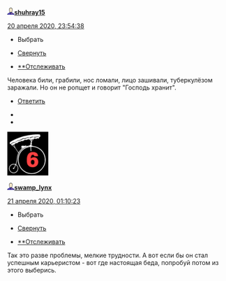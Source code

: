 [![userinfo_v8.png](../_resources/userinfo_v8-1.png)](https://shuhray15.livejournal.com/profile)[**shuhray15**](https://shuhray15.livejournal.com/)

 [20 апреля 2020, 23:54:38](https://ivanov-petrov.livejournal.com/2247001.html?thread=146342745#t146342745)

- Выбрать

- [Свернуть](https://ivanov-petrov.livejournal.com/2247001.html?thread=146342745#t146342745)

- [**Отслеживать](https://www.livejournal.com/manage/subscriptions/comments.bml?talkid=146342745&journal=ivanov_petrov)

Человека били, грабили, нос ломали, лицо зашивали, туберкулёзом заражали. Но он не ропщет и говорит "Господь хранит".

- [Ответить](https://ivanov-petrov.livejournal.com/2247001.html?replyto=146342745)

-
-

 <div style="display: none;">  </div>

 [![15406519](../_resources/15406519)](https://swamp-lynx.livejournal.com/)

[![userinfo_v8.png](../_resources/userinfo_v8-1.png)](https://swamp-lynx.livejournal.com/profile)[**swamp_lynx**](https://swamp-lynx.livejournal.com/)

 [21 апреля 2020, 01:10:23](https://ivanov-petrov.livejournal.com/2247001.html?thread=146343769#t146343769)

- Выбрать

- [Свернуть](https://ivanov-petrov.livejournal.com/2247001.html?thread=146343769#t146343769)

- [**Отслеживать](https://www.livejournal.com/manage/subscriptions/comments.bml?talkid=146343769&journal=ivanov_petrov)

Так это разве проблемы, мелкие трудности. А вот если бы он стал успешным карьеристом - вот где настоящая беда, попробуй потом из этого выберись.

<div style="display: none;">  </div>

<div style="display: none;">  </div>
